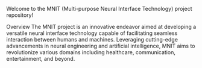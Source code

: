 Welcome to the MNIT (Multi-purpose Neural Interface Technology) project repository!

Overview
The MNIT project is an innovative endeavor aimed at developing a versatile neural interface technology capable of facilitating seamless interaction between humans and machines. Leveraging cutting-edge advancements in neural engineering and artificial intelligence, MNIT aims to revolutionize various domains including healthcare, communication, entertainment, and beyond.
